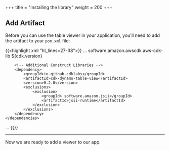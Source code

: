 +++
title = "Installing the library"
weight = 200
+++

## Add Artifact

Before you can use the table viewer in your application, you'll need to add the artifact to your `pom.xml` file:

{{<highlight xml "hl_lines=27-38">}}
...
    <dependencies>
        <!-- AWS Cloud Development Kit -->
        <dependency>
            <groupId>software.amazon.awscdk</groupId>
            <artifactId>aws-cdk-lib</artifactId>
            <version>${cdk.version}</version>
        </dependency>

        <!-- Additional Construct Libraries -->
        <dependency>
            <groupId>io.github.cdklabs</groupId>
            <artifactId>cdk-dynamo-table-view</artifactId>
            <version>0.2.0</version>
            <exclusions>
                <exclusion>
                    <groupId> software.amazon.jsii</groupId>
                    <artifactId>jsii-runtime</artifactId>
                </exclusion>
            </exclusions>
        </dependency>
    </dependencies>
...
{{</highlight>}}

----

Now we are ready to add a viewer to our app.
